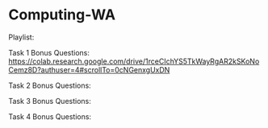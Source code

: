 # Computing-WA

Playlist: 

Task 1 Bonus Questions: https://colab.research.google.com/drive/1rceCIchYS5TkWayRgAR2kSKoNoCemz8D?authuser=4#scrollTo=0cNGenxgUxDN

Task 2 Bonus Questions: 

Task 3 Bonus Questions: 

Task 4 Bonus Questions: 
